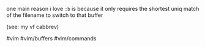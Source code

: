 one main reason i love `:b` is because it only requires the shortest uniq match
of the filename to switch to that buffer

(see: my vf cabbrev)

#vim #vim/buffers #vim/commands
